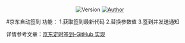 <p align="center">
  <img sec="https://cdn.jsdelivr.net/gh/ruicky/ruicky.github.io/2020/06/05/jd-sign/0.png">
</p>

<p align="center">
  <img alt="Version" src="https://img.shields.io/badge/release-0.0.1-blue"/>
  <a href="https://github.com/ruicky">
    <img alt="Author" src="https://img.shields.io/badge/author-ruicky-blueviolet"/>
  </a>
</p>

#京东自动签到
功能：
1.获取签到最新代码
2.替换参数值
3.签到并发送通知

详情参考文章：[京东定时签到-GitHub 实现](https://ruicky.me/2020/06/05/jd-sign/)





